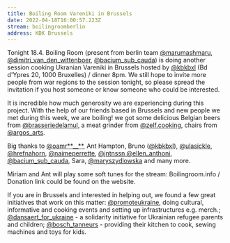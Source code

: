 ```yaml
---
title: Boiling Room Vareniki in Brussels
date: 2022-04-18T16:00:57.223Z
stream: boilingroomberlin
address: KBK Brussels
---
```

Tonight 18.4. Boiling Room (present from berlin team [@marumashmaru](https://www.instagram.com/marumashmaru/), [@dimitri_van_den_wittenboer](https://www.instagram.com/dimitri_van_den_wittenboer/), [@bacium_sub_cauda](https://www.instagram.com/bacium_sub_cauda/)) is doing another session cooking Ukranian Vareniki in Brussels hosted by [@kbkbxl](https://www.instagram.com/kbkbxl/) (Bd d'Ypres 20, 1000 Bruxelles) / dinner 8pm. We still hope to invite more people from war regions to the session tonight, so please spread the invitation if you host someone or know someone who could be interested.

It is incredible how much generosity we are experiencing during this project. With the help of our friends based in Brussels and new people we met during this week, we are boiling! we got some delicious Belgian beers from [@brasseriedelamul](https://www.instagram.com/brasseriedelamule/), a meat grinder from [@zelf.cooking](https://www.instagram.com/zelf.cooking/), chairs from [@argos_arts](https://www.instagram.com/argos_arts/).

Big thanks to [@oamr**__**](https://www.instagram.com/oamr__________/), Ant Hampton, Bruno ([@kbkbxl](https://www.instagram.com/kbkbxl/)), [@ulasickle](https://www.instagram.com/ulasickle/), [@hrefnahorn](https://www.instagram.com/hrefnahorn/), [@naimeperrette](https://www.instagram.com/naimeperrette/), [@jntnssn ](https://www.instagram.com/jntnssn/)[@ellen_anthoni](https://www.instagram.com/ellen_anthoni/), [@bacium_sub_cauda](https://www.instagram.com/bacium_sub_cauda/), Sara, [@maryszydlowska](https://www.instagram.com/maryszydlowska/) and many more.

Miriam and Ant will play some soft tunes for the stream: Boilingroom.info / Donation link could be found on the website.

If you are in Brussels and interested in helping out, we found a few great initiatives that work on this matter: [@promoteukraine](https://www.instagram.com/promoteukraine/), doing cultural, informative and cooking events and setting up infrastructures e.g. merch.; [@dansaert_for_ukraine](https://www.instagram.com/dansaert_for_ukraine/) - a solidarity initiative for Ukrainian refugee parents and children; [@bosch_tanneurs](https://www.instagram.com/bosch_tanneurs/) - providing their kitchen to cook, sewing machines and toys for kids.